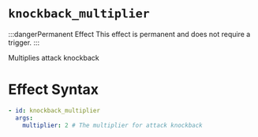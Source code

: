 # `knockback_multiplier`
:::dangerPermanent Effect
This effect is permanent and does not require a trigger.
:::

Multiplies attack knockback

# Effect Syntax
```yaml
- id: knockback_multiplier
  args:
    multiplier: 2 # The multiplier for attack knockback
```